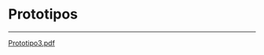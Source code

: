 # Prototipos
---
[Prototipo3.pdf](https://github.com/user-attachments/files/17347967/Prototipo3.pdf)
